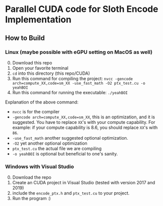 # Parallel CUDA code for Sloth Encode Implementation

## How to Build

### Linux (maybe possible with eGPU setting on MacOS as well)
0. Download this repo
1. Open your favorite terminal
2. `cd` into this directory (this repo/CUDA)
3. Run this command for compiling the project: `nvcc -gencode arch=compute_XX,code=sm_XX -use_fast_math -O2 ptx_test.cu -o yeahBOI`
4. Run this command for running the executable: `./yeahBOI`

Explanation of the above command:
- `nvcc` is for the compiler
- `-gencode arch=compute_XX,code=sm_XX`, this is an optimization, and it is suggested. You have to replace `XX`'s with your compute capability. For example: if your compute capability is 8.6, you should replace `XX`'s with `86`.
- `-use_fast_math` another suggested optional optimization.
- `-O2` yet another optional optimization
- `ptx_test.cu` the actual file we are compiling
- `-o yeahBOI` is optional but beneficial to one's sanity.

### Windows with Visual Studio
0. Download the repo
1. Create an CUDA project in Visual Studio (tested with version 2017 and 2019)
2. include the `encode_ptx.h` and `ptx_test.cu` to your project.
3. Run the program :)
